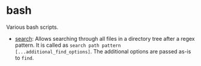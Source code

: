 bash
====

Various bash scripts.

-   [search](search): Allows searching through all files in a directory tree
    after a regex pattern. It is called as
    `search path pattern [...additional_find_options]`.
    The additional options are passed as-is to `find`.
